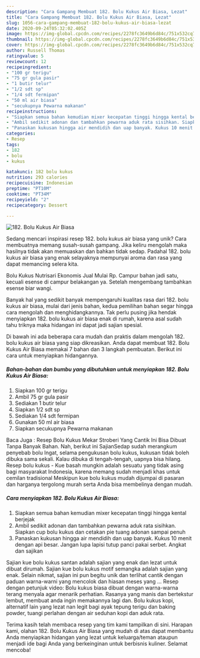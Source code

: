 ```yaml
---
description: "Cara Gampang Membuat 182. Bolu Kukus Air Biasa, Lezat"
title: "Cara Gampang Membuat 182. Bolu Kukus Air Biasa, Lezat"
slug: 1056-cara-gampang-membuat-182-bolu-kukus-air-biasa-lezat
date: 2020-09-24T05:32:02.405Z
image: https://img-global.cpcdn.com/recipes/2278fc3649b6d84c/751x532cq70/182-bolu-kukus-air-biasa-foto-resep-utama.jpg
thumbnail: https://img-global.cpcdn.com/recipes/2278fc3649b6d84c/751x532cq70/182-bolu-kukus-air-biasa-foto-resep-utama.jpg
cover: https://img-global.cpcdn.com/recipes/2278fc3649b6d84c/751x532cq70/182-bolu-kukus-air-biasa-foto-resep-utama.jpg
author: Russell Thomas
ratingvalue: 5
reviewcount: 12
recipeingredient:
- "100 gr terigu"
- "75 gr gula pasir"
- "1 butir telur"
- "1/2 sdt sp"
- "1/4 sdt fermipan"
- "50 ml air biasa"
- "secukupnya Pewarna makanan"
recipeinstructions:
- "Siapkan semua bahan kemudian mixer kecepatan tinggi hingga kental berjejak"
- "Ambil sedikit adonan dan tambahkan pewarna aduk rata sisihkan. Siapkan cup bolu kukus dan cetakan pie tuang adonan sampai penuh"
- "Panaskan kukusan hingga air mendidih dan uap banyak. Kukus 10 menit dengan api besar. Jangan lupa lapisi tutup panci pakai serbet. Angkat dan sajikan"
categories:
- Resep
tags:
- 182
- bolu
- kukus

katakunci: 182 bolu kukus 
nutrition: 293 calories
recipecuisine: Indonesian
preptime: "PT10M"
cooktime: "PT34M"
recipeyield: "2"
recipecategory: Dessert

---
```



![182. Bolu Kukus Air Biasa](https://img-global.cpcdn.com/recipes/2278fc3649b6d84c/751x532cq70/182-bolu-kukus-air-biasa-foto-resep-utama.jpg)

Sedang mencari inspirasi resep 182. bolu kukus air biasa yang unik? Cara membuatnya memang susah-susah gampang. Jika keliru mengolah maka hasilnya tidak akan memuaskan dan bahkan tidak sedap. Padahal 182. bolu kukus air biasa yang enak selayaknya mempunyai aroma dan rasa yang dapat memancing selera kita.

Bolu Kukus Nutrisari Ekonomis Jual Mulai Rp. Campur bahan jadi satu, kecuali esense di campur belakangan ya. Setelah mengembang tambahkan esense biar wangi.

Banyak hal yang sedikit banyak mempengaruhi kualitas rasa dari 182. bolu kukus air biasa, mulai dari jenis bahan, kedua pemilihan bahan segar hingga cara mengolah dan menghidangkannya. Tak perlu pusing jika hendak menyiapkan 182. bolu kukus air biasa enak di rumah, karena asal sudah tahu triknya maka hidangan ini dapat jadi sajian spesial.


Di bawah ini ada beberapa cara mudah dan praktis dalam mengolah 182. bolu kukus air biasa yang siap dikreasikan. Anda dapat membuat 182. Bolu Kukus Air Biasa memakai 7 bahan dan 3 langkah pembuatan. Berikut ini cara untuk menyiapkan hidangannya.

<!--inarticleads1-->

##### Bahan-bahan dan bumbu yang dibutuhkan untuk menyiapkan 182. Bolu Kukus Air Biasa:

1. Siapkan 100 gr terigu
1. Ambil 75 gr gula pasir
1. Sediakan 1 butir telur
1. Siapkan 1/2 sdt sp
1. Sediakan 1/4 sdt fermipan
1. Gunakan 50 ml air biasa
1. Siapkan secukupnya Pewarna makanan


Baca Juga : Resep Bolu Kukus Mekar Stroberi Yang Cantik Ini Bisa Dibuat Tanpa Banyak Bahan. Nah, berikut ini SajianSedap sudah merangkum penyebab bolu Ingat, selama pengukusan bolu kukus, kukusan tidak boleh dibuka sama sekali. Kalau dibuka di tengah-tengah, uapnya bisa hilang. Resep bolu kukus - Kue basah mungkin adalah sesuatu yang tidak asing bagi masyarakat Indonesia, karena memang sudah menjadi khas untuk cemilan tradisional Meskipun kue bolu kukus mudah dijumpai di pasaran dan harganya tergolong murah serta Anda bisa membelinya dengan mudah. 

<!--inarticleads2-->

##### Cara menyiapkan 182. Bolu Kukus Air Biasa:

1. Siapkan semua bahan kemudian mixer kecepatan tinggi hingga kental berjejak
1. Ambil sedikit adonan dan tambahkan pewarna aduk rata sisihkan. Siapkan cup bolu kukus dan cetakan pie tuang adonan sampai penuh
1. Panaskan kukusan hingga air mendidih dan uap banyak. Kukus 10 menit dengan api besar. Jangan lupa lapisi tutup panci pakai serbet. Angkat dan sajikan


Sajian kue bolu kukus santan adalah sajian yang enak dan lezat untuk dibuat dirumah. Sajian kue bolu kukus motif semangka adalah sajian yang enak. Selain nikmat, sajian ini pun begitu unik dan terlihat cantik dengan paduan warna-warni yang mencolok dan hiasan meses yang … Resep dengan petunjuk video: Bolu kukus biasa dibuat dengan warna-warna terang menyala agar menarik perhatian. Rasanya yang manis dan bertekstur lembut, membuat anda ingin memakannya lagi dan. Bolu kukus kopi, alternatif lain yang lezat nan legit bagi ayak tepung terigu dan baking powder, tuangi perlahan dengan air seduhan kopi dan aduk rata. 

Terima kasih telah membaca resep yang tim kami tampilkan di sini. Harapan kami, olahan 182. Bolu Kukus Air Biasa yang mudah di atas dapat membantu Anda menyiapkan hidangan yang lezat untuk keluarga/teman ataupun menjadi ide bagi Anda yang berkeinginan untuk berbisnis kuliner. Selamat mencoba!
